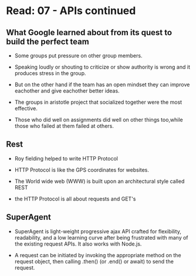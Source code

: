 # Read: 07 - APIs continued

## What Google learned about from its quest to build the perfect team

* Some groups put pressure on other group members.

* Speaking loudly or shouting to criticize or show authority is wrong and it produces stress in the group.

* But on the other hand if the team has an open mindset they can improve eachother and give eachother better ideas.

* The groups in aristotle project that socialized together were the most effective.

* Those who did well on assignments did well on other things too,while those who failed at them failed at others.

## Rest

* Roy fielding helped to write HTTP Protocol

* HTTP Protocol is like the GPS coordinates for websites.

* The World wide web (WWW) is built upon an architectural style called REST

* the HTTP Protocol is all about requests and GET's

## SuperAgent

* SuperAgent is light-weight progressive ajax API crafted for flexibility, readability, and a low learning curve after being frustrated with many of the existing request APIs. It also works with Node.js.

* A request can be initiated by invoking the appropriate method on the request object, then calling .then() (or .end() or await) to send the request. 
